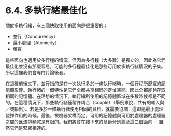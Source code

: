 # 6.4. 多執行緒最佳化

關於多執行緒，有三個快取使用的面向是很重要的：

* 並行（Concurrency）
* 最小處理（Atomicity）
* 頻寬

這些面向也適用於多行程的情況，但因為多行程（大多數）是獨立的，因此為它們最佳化並沒有那麼容易。可能的多行程最佳化是那些可用於多執行緒情況的子集。所以這裡我們會專門討論後者。

在這種前後文下，並行指的是在一次執行多於一條執行緒時，一個行程所歷經的記憶體影響。執行緒的一個特性是它們全都共享相同的定址空間，因此全都能夠存取相同的記憶體。在理想的情況下，執行緒所使用的記憶體區域在多數時候都是不同的。在這種情況下，那些執行緒僅稍許耦合（couple）（舉例來說，共有的輸入與／或輸出）。若是多於一條執行緒使用相同的資料，就需要協調：這即是最小處理發揮作用的時候。最後，視機器架構而定，可用的記憶體與可用於處理器的處理器之間的匯流排頻寬是有限的。我們將會在接下來的章節分別論及這三個面向 –– 雖然它們是緊密相連的。

